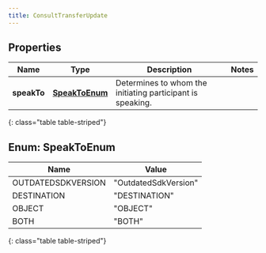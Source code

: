 ```yaml
---
title: ConsultTransferUpdate
---
```


## Properties

| Name | Type | Description | Notes |
| ------------ | ------------- | ------------- | ------------- |
| **speakTo** | [**SpeakToEnum**](#SpeakToEnum) | Determines to whom the initiating participant is speaking. |  |
{: class="table table-striped"}


<a name="SpeakToEnum"></a>

## Enum: SpeakToEnum

| Name | Value |
| ---- | ----- |
| OUTDATEDSDKVERSION | &quot;OutdatedSdkVersion&quot; |
| DESTINATION | &quot;DESTINATION&quot; |
| OBJECT | &quot;OBJECT&quot; |
| BOTH | &quot;BOTH&quot; |
{: class="table table-striped"}


